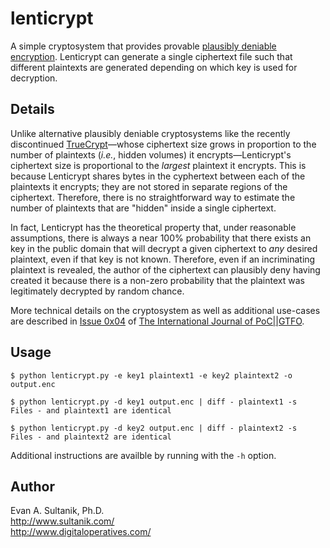 lenticrypt
==========

A simple cryptosystem that provides provable [plausibly deniable encryption](http://en.wikipedia.org/wiki/Deniable_encryption).  Lenticrypt can generate a single ciphertext file such that different plaintexts are generated depending on which key is used for decryption.

## Details

Unlike alternative plausibly deniable cryptosystems like the recently discontinued [TrueCrypt](http://en.wikipedia.org/wiki/TrueCrypt)—whose ciphertext size grows in proportion to the number of plaintexts (*i.e.*, hidden volumes) it encrypts—Lenticrypt's ciphertext size is proportional to the *largest* plaintext it encrypts.  This is because Lenticrypt shares bytes in the cyphertext between each of the plaintexts it encrypts; they are not stored in separate regions of the ciphertext. Therefore, there is no straightforward way to estimate the number of plaintexts that are "hidden" inside a single ciphertext.

In fact, Lenticrypt has the theoretical property that, under reasonable assumptions, there is always a near 100% probability that there exists an key in the public domain that will decrypt a given ciphertext to *any* desired plaintext, even if that key is not known.  Therefore, even if an incriminating plaintext is revealed, the author of the ciphertext can plausibly deny having created it because there is a non-zero probability that the plaintext was legitimately decrypted by random chance.

More technical details on the cryptosystem as well as additional use-cases are described in [Issue 0x04](http://www.sultanik.com/pocorgtfo/pocorgtfo04.pdf) of [The International Journal of PoC||GTFO](http://www.sultanik.com/pocorgtfo/).

## Usage

```shell
$ python lenticrypt.py -e key1 plaintext1 -e key2 plaintext2 -o output.enc

$ python lenticrypt.py -d key1 output.enc | diff - plaintext1 -s
Files - and plaintext1 are identical

$ python lenticrypt.py -d key2 output.enc | diff - plaintext2 -s
Files - and plaintext2 are identical
```

Additional instructions are availble by running with the `-h` option.

## Author

Evan A. Sultanik, Ph.D.<br />
http://www.sultanik.com/<br />
http://www.digitaloperatives.com/
